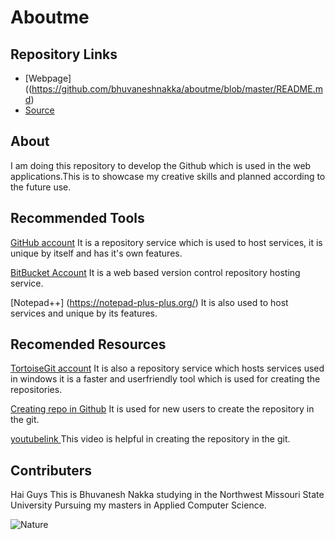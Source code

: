 # Aboutme

## Repository Links

 
* [Webpage]((https://github.com/bhuvaneshnakka/aboutme/blob/master/README.md)
* [Source](https://github.com/bhuvaneshnakka/aboutme/edit/master/README.md)

## About

I am doing this repository to develop the Github which is used in the web
applications.This is to showcase my creative skills and planned according
to the future use.

## Recommended Tools

[GitHub account](https://github.com/) It is a repository service which is used to host services, 
it is unique by itself and has it's own features.

[BitBucket Account](https://bitbucket.org/) It is a web based version control 
repository hosting service.

[Notepad++] (https://notepad-plus-plus.org/) It is also used to host services and unique by its 
features.

## Recomended Resources
[TortoiseGit account](https://tortoisegit.org/) It is also a repository service which 
hosts services used in windows it is a faster and userfriendly tool which is used for
creating the repositories. 


[Creating repo in Github](https://help.github.com/articles/create-a-repo/) It is used 
for new users to create the repository in the git.

[youtubelink ](https://www.youtube.com/watch?v=mMsWq3rS6Po) This video is helpful in creating the 
repository in the git.

## Contributers

Hai Guys This is Bhuvanesh Nakka  studying in the Northwest Missouri State University
Pursuing my masters in Applied Computer Science.


![Nature](https://images.pexels.com/photos/459225/pexels-photo-459225.jpeg?auto=compress&cs=tinysrgb&dpr=1&w=500)

